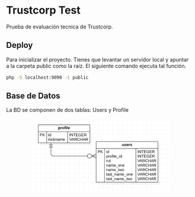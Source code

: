 
# Trustcorp Test

Prueba de evaluación tecnica de Trustcorp.

## Deploy

Para inicializar el proyecto. Tienes que levantar un servidor local y apuntar a la carpeta public como la raiz. El siguiente comando ejecuta tal función.

```bash
php -S localhost:9090 -t public 
```

## Base de Datos
La BD se componen de dos tablas: Users y Profile

<div align="center">
  <img height="200" src="https://raw.githubusercontent.com/dmpb/trustcorp-test/main/public/images/estructura-database.png"  />
</div>
